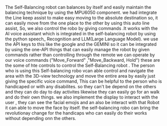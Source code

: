The Self-Balancing robot can balances by itself and easily maintain the balancing technique by using the MPU6050 component. we had integrate the Line keep assist to make easy moving to the absolute destination so, it 
can easily move from the one place to the other by using this auto line assist, So, we also control the robo by giving commands .It works with the AI voice assistant which is integrated in the self-balancing robot by 
using the python speech_ Recognition and LLM(Large Language Model). we use the API keys to this like the google and the GEMINI so it can be integrated by using the one-API things that can easily manage the robot by 
given commands rather than controlling through the remote we can operate by our voice commands ("Move_Forward" ,"Move_Backward, Hold") these are the some of hte controls to control the Self-Balancing robot .
The person who is using this Self-balancing robo vcan able control and navigate the area with the 3D-view technology and move the entire area by easily just giving the specific voice command, This can be helpful to the 
person who is handicaped or with any disabilites. so they can't be depend on the others and they can do day to day activites likewise they can easily go for an walk and do their own things. we also implement the 
display to interact with the user , they can see the facial  emojis and an also be interact with that Robot it can able to move the face by itself. the self-balancing robo can bring the revolutionay change for the 
handicaps who can easily do their works without depending onn the others.

